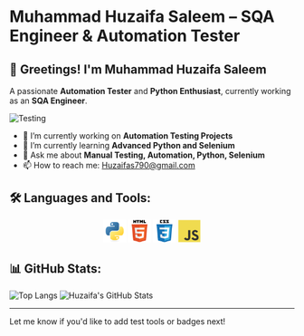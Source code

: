 # Muhammad Huzaifa Saleem – SQA Engineer & Automation Tester

## 👋 Greetings! I'm Muhammad Huzaifa Saleem

A passionate **Automation Tester** and **Python Enthusiast**, currently working as an **SQA Engineer**.

![Testing](https://gifdb.com/images/high/coding-animated-laptop-flow-stream-ja04010rm5o68zfk.gif)

* 🔭 I’m currently working on **Automation Testing Projects**
* 🌱 I’m currently learning **Advanced Python and Selenium**
* 💬 Ask me about **Manual Testing, Automation, Python, Selenium**
* 📫 How to reach me: [Huzaifas790@gmail.com](mailto:Huzaifas790@gmail.com)

## 🛠️ Languages and Tools:

<p align="center">
    <img src="https://raw.githubusercontent.com/devicons/devicon/master/icons/python/python-original.svg" alt="Python" width="40" height="40">
    <img src="https://raw.githubusercontent.com/devicons/devicon/master/icons/html5/html5-original-wordmark.svg" alt="HTML5" width="40" height="40">
    <img src="https://raw.githubusercontent.com/devicons/devicon/master/icons/css3/css3-original-wordmark.svg" alt="CSS3" width="40" height="40">
    <img src="https://raw.githubusercontent.com/devicons/devicon/master/icons/javascript/javascript-original.svg" alt="JavaScript" width="40" height="40">
</p>

## 📊 GitHub Stats:

![Top Langs](https://github-readme-stats.vercel.app/api/top-langs/?username=huzaifa031\&layout=compact)
![Huzaifa's GitHub Stats](https://github-readme-stats.vercel.app/api?username=huzaifa031\&show_icons=true\&theme=radical)

---

Let me know if you'd like to add test tools or badges next!
